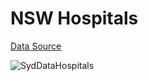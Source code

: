 # NSW Hospitals

[Data Source](https://data.nsw.gov.au/data/dataset/nsw-hospitals)

![SydDataHospitals](https://github.com/user-attachments/assets/ad9dd8d9-91a7-4bc7-bc9a-0201736fc9b2)
